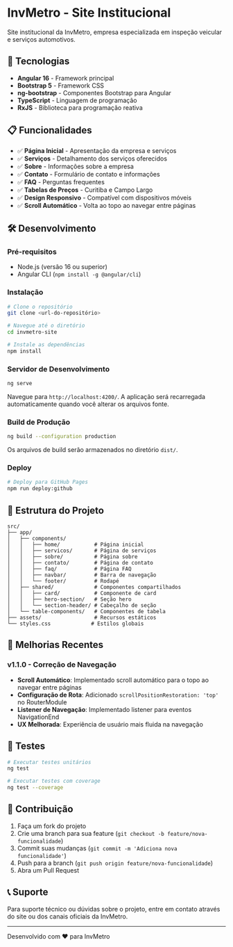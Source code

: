 # InvMetro - Site Institucional

Site institucional da InvMetro, empresa especializada em inspeção veicular e serviços automotivos.

## 🚀 Tecnologias

- **Angular 16** - Framework principal
- **Bootstrap 5** - Framework CSS
- **ng-bootstrap** - Componentes Bootstrap para Angular
- **TypeScript** - Linguagem de programação
- **RxJS** - Biblioteca para programação reativa

## 📋 Funcionalidades

- ✅ **Página Inicial** - Apresentação da empresa e serviços
- ✅ **Serviços** - Detalhamento dos serviços oferecidos
- ✅ **Sobre** - Informações sobre a empresa
- ✅ **Contato** - Formulário de contato e informações
- ✅ **FAQ** - Perguntas frequentes
- ✅ **Tabelas de Preços** - Curitiba e Campo Largo
- ✅ **Design Responsivo** - Compatível com dispositivos móveis
- ✅ **Scroll Automático** - Volta ao topo ao navegar entre páginas

## 🛠️ Desenvolvimento

### Pré-requisitos

- Node.js (versão 16 ou superior)
- Angular CLI (`npm install -g @angular/cli`)

### Instalação

```bash
# Clone o repositório
git clone <url-do-repositório>

# Navegue até o diretório
cd invmetro-site

# Instale as dependências
npm install
```

### Servidor de Desenvolvimento

```bash
ng serve
```

Navegue para `http://localhost:4200/`. A aplicação será recarregada automaticamente quando você alterar os arquivos fonte.

### Build de Produção

```bash
ng build --configuration production
```

Os arquivos de build serão armazenados no diretório `dist/`.

### Deploy

```bash
# Deploy para GitHub Pages
npm run deploy:github
```

## 📁 Estrutura do Projeto

```text
src/
├── app/
│   ├── components/
│   │   ├── home/           # Página inicial
│   │   ├── servicos/       # Página de serviços
│   │   ├── sobre/          # Página sobre
│   │   ├── contato/        # Página de contato
│   │   ├── faq/            # Página FAQ
│   │   ├── navbar/         # Barra de navegação
│   │   └── footer/         # Rodapé
│   ├── shared/             # Componentes compartilhados
│   │   ├── card/           # Componente de card
│   │   ├── hero-section/   # Seção hero
│   │   └── section-header/ # Cabeçalho de seção
│   └── table-components/   # Componentes de tabela
├── assets/                 # Recursos estáticos
└── styles.css             # Estilos globais
```

## 🔧 Melhorias Recentes

### v1.1.0 - Correção de Navegação

- **Scroll Automático**: Implementado scroll automático para o topo ao navegar entre páginas
- **Configuração de Rota**: Adicionado `scrollPositionRestoration: 'top'` no RouterModule
- **Listener de Navegação**: Implementado listener para eventos NavigationEnd
- **UX Melhorada**: Experiência de usuário mais fluida na navegação

## 🧪 Testes

```bash
# Executar testes unitários
ng test

# Executar testes com coverage
ng test --coverage
```

## 🤝 Contribuição

1. Faça um fork do projeto
2. Crie uma branch para sua feature (`git checkout -b feature/nova-funcionalidade`)
3. Commit suas mudanças (`git commit -m 'Adiciona nova funcionalidade'`)
4. Push para a branch (`git push origin feature/nova-funcionalidade`)
5. Abra um Pull Request

## 📞 Suporte

Para suporte técnico ou dúvidas sobre o projeto, entre em contato através do site ou dos canais oficiais da InvMetro.

---

Desenvolvido com ❤️ para InvMetro
